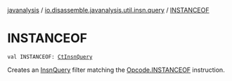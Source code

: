 [javanalysis](../index.md) / [io.disassemble.javanalysis.util.insn.query](index.md) / [INSTANCEOF](./-i-n-s-t-a-n-c-e-o-f.md)

# INSTANCEOF

`val INSTANCEOF: `[`CtInsnQuery`](-ct-insn-query/index.md)

Creates an [InsnQuery](-insn-query/index.md) filter matching the [Opcode.INSTANCEOF](#) instruction.

